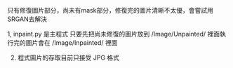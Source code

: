 只有修復圖片部分，尚未有mask部分，修復完的圖片清晰不太優，會嘗試用SRGAN去解決  
  
1, inpaint.py 是主程式 只要先把尚未修復的圖片放到 /Image/Unpainted/ 裡面執行完的圖片會在 /Image/Inpainted/ 裡面  
  
2. 程式圖片的存取目前只接受 JPG 格式  


